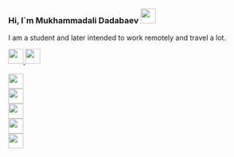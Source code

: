 ### Hi, I`m Mukhammadali Dadabaev <img src="https://i.giphy.com/media/hvRJCLFzcasrR4ia7z/giphy.webp" width="30px"/> 

I am a student and later intended to work remotely and travel a lot.

<a href="https://t.me/Mukhammad_Ali_1950">
  <img src="https://image.similarpng.com/very-thumbnail/2020/07/Telegram-icon-on-transparent-background-PNG.png" width="30px"/>
<a/>
<a href="ali_6017@mail.ru">
<img src="https://cutewallpaper.org/24/icon-email-png/icon-distributor-png-email-contact-us-logo-transparent-email-icon-png-bluelogo-email-png-free-transparent-png-images-pngaaacom.png" width="30px"/>
<a/>
<br/>
<br/>
<code><img src="https://www.vhv.rs/dpng/d/479-4795524_transparent-css3-logo-png-html-and-css-logos.png" width="30px"</code>
<code><img src="https://w7.pngwing.com/pngs/390/229/png-transparent-logo-html5-brand-design-text-logo-number.png" width="30px"</code>
<code><img src="https://p7.hiclipart.com/preview/509/571/818/cascading-style-sheets-logo-css3-html-web-development-world-wide-web.jpg" width="30px"</code>
<code><img src="https://p7.hiclipart.com/preview/509/571/818/cascading-style-sheets-logo-css3-html-web-development-world-wide-web.jpg" width="30px"</code>
<code><img src="https://p7.hiclipart.com/preview/509/571/818/cascading-style-sheets-logo-css3-html-web-development-world-wide-web.jpg" width="30px"</code>


